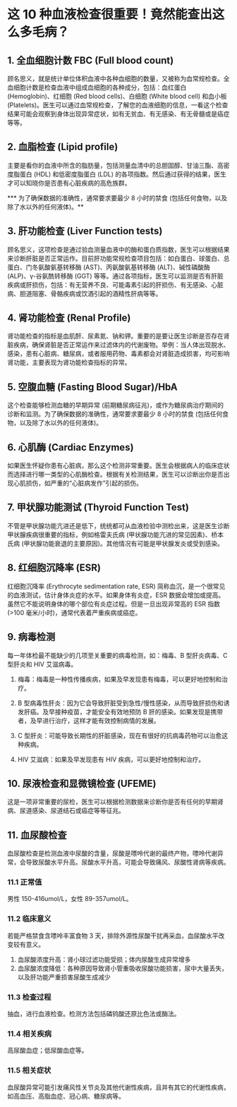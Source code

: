 # 这 10 种血液检查很重要！竟然能查出这么多毛病？

## 1. 全血细胞计数 FBC (Full blood count)

顾名思义，就是统计单位体积血液中各种血细胞的数量，又被称为血常规检查。全血细胞计数是检查血液中组成血细胞的各种成分，包括：血红蛋白 (Hemoglobin)、红细胞 (Red blood cells)、白细胞 (White blood cell) 和血小板 (Platelets)。医生可以通过血常规检查，了解您的血液细胞的信息，一看这个检查结果可能会观察到身体出现异常症状，如有无贫血、有无感染、有无骨髓或是癌症等等。

## 2. 血脂检查 (Lipid profile)

主要是看你的血液中所含的脂肪量，包括测量血清中的总胆固醇、甘油三酯、高密度脂蛋白 (HDL) 和低密度脂蛋白 (LDL) 的各项指数。然后通过获得的结果，医生才可以知晓你是否患有心脏疾病的高危族群。

*** 为了确保数据的准确性，通常要求要最少 8 小时的禁食 (包括任何食物，以及除了水以外的任何液体)。**

## 3. 肝功能检查 (Liver Function tests)

顾名思义，这项检查是通过验血测量血液中的酶和蛋白质指数，医生可以根据结果来诊断肝脏是否正常运作。目前肝功能常规检查项目包括：如白蛋白、球蛋白、总蛋白、门冬氨酸氨基转移酶 (AST)、丙氨酸氨基转移酶 (ALT)、碱性磷酸酶 (ALP)、γ-谷氨酰转移酶 (GGT) 等等。通过各项指标，医生可以监测是否有肝脏疾病或肝损伤，包括：有无营养不良、可能毒素引起的肝损伤、有无感染、心脏病、胆道阻塞、骨骼疾病或饮酒引起的酒精性肝病等等。

## 4. 肾功能检查 (Renal Profile)

肾功能检查的指标是血肌酐、尿素氮、钠和钾。重要的是要让医生诊断是否存在肾脏疾病，确保肾脏是否正常运作来过滤体内的代谢废物。举例：当人体出现脱水、感染，患有心脏病、糖尿病，或者服用药物、毒素都会对肾脏造成损害，均可影响肾功能，主要表现为肾功能检查指标的异常。

## 5. 空腹血糖 (Fasting Blood Sugar)/HbA

这个检查能够检测血糖的早期异常 (前期糖尿病征兆)，或作为糖尿病治疗期间的诊断和监测。为了确保数据的准确性，通常要求要最少 8 小时的禁食 (包括任何食物，以及除了水以外的任何液体)。

## 6. 心肌酶 (Cardiac Enzymes)

如果医生怀疑你患有心脏病，那么这个检测非常重要。医生会根据病人的临床症状而选择进行哪一类型的心肌酶检查。根据有关检测结果，医生可以诊断出你是否出现心肌损伤，如严重的“心脏病发作”引起的损伤。

## 7. 甲状腺功能测试 (Thyroid Function Test)

不管是甲状腺功能亢进还是低下，统统都可从血液检验中测检出来，这是医生诊断甲状腺疾病很重要的指标，例如格雷夫氏病 (甲状腺功能亢进的常见因素)、桥本氏病 (甲状腺功能衰退的主要原因)。其他情况有可能是甲状腺发炎或受到感染。

## 8. 红细胞沉降率 (ESR)

红细胞沉降率 (Erythrocyte sedimentation rate, ESR) 简称血沉，是一个很常见的血液测试，估计身体炎症的水平。如果身体有炎症，ESR 数据会增加或提高。虽然它不能说明身体的哪个部位有炎症过程。但是一旦出现非常高的 ESR 指数 (>100 毫米/小时)，通常代表着严重疾病或癌症。

## 9. 病毒检测

每一年体检最不能缺少的几项至关重要的病毒检测，如：梅毒、B 型肝炎病毒、C 型肝炎和 HIV 艾滋病毒。

1. 梅毒：梅毒是一种性传播疾病，如果及早发现患有梅毒，可以更好地控制和治疗。

2. B 型病毒性肝炎：因为它会导致肝脏受到急性/慢性感染，从而导致肝损伤和诱发肝癌。及早接种疫苗，才能安全有效地预防 B 肝的感染。如果发现是携带者，及早进行治疗，这样才能有效控制病情的发展。

3. C 型肝炎：可能导致长期性的肝脏感染，现在有很好的抗病毒药物可以治愈这种疾病。

4. HIV 艾滋病：如果及早发现患有 HIV 疾病，可以更好地控制和治疗。

## 10. 尿液检查和显微镜检查 (UFEME)

这是一项非常重要的尿检，医生可以根据检测数据来诊断你是否有任何的早期肾病、尿道感染、尿道结石或癌症等等征兆。

## 11. 血尿酸检查

血尿酸检查是检测血液中尿酸的含量，尿酸是嘌呤代谢的最终产物，嘌呤代谢异常，会导致尿酸水平升高。尿酸水平升高，可能会导致痛风、尿酸性肾病等疾病。

### 11.1 正常值

男性 150-416umol/L，女性 89-357umol/L。

### 11.2 临床意义

若能严格禁食含嘌呤丰富食物 3 天，排除外源性尿酸干扰再采血，血尿酸水平改变较有意义。

1. 血尿酸浓度升高：肾小球过滤功能受损；体内尿酸生成异常增多
2. 血尿酸浓度降低：各种原因导致肾小管重吸收尿酸功能损害，尿中大量丢失，以及肝功能严重损害尿酸生成减少

### 11.3 检查过程

抽血，进行血液检查。检测方法包括磷钨酸还原比色法或酶法。

### 11.4 相关疾病

高尿酸血症；低尿酸血症等。

### 11.5 相关症状

血尿酸异常可能引发痛风性关节炎及其他代谢性疾病，且并有其它的代谢性疾病，如高血压、高脂血症、冠心病、糖尿病等。
